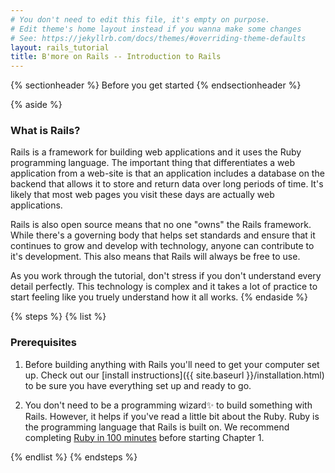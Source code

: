 ```yaml
---
# You don't need to edit this file, it's empty on purpose.
# Edit theme's home layout instead if you wanna make some changes
# See: https://jekyllrb.com/docs/themes/#overriding-theme-defaults
layout: rails_tutorial
title: B'more on Rails -- Introduction to Rails
---
```

{% sectionheader %}
Before you get started
{% endsectionheader %}

{% aside %}
###  What is Rails?

Rails is a framework for building web applications and it uses the Ruby programming language. The important thing that differentiates a web application from a web-site is that an application includes a database on the backend that allows it to store and return data over long periods of time. It's likely that most web pages you visit these days are actually web applications.

Rails is also open source means that no one "owns" the Rails framework. While there's a governing body that helps set standards and ensure that it continues to grow and develop with technology, anyone can contribute to it's development. This also means that Rails will always be free to use.

As you work through the tutorial, don't stress if you don't understand every detail perfectly. This technology is complex and it takes a lot of practice to start feeling like you truely understand how it all works. 
{% endaside %}

{% steps %}
{% list %}
### Prerequisites

1. Before building anything with Rails you'll need to get your computer set up. Check out our [install instructions]({{ site.baseurl }}/installation.html) to be sure you have everything set up and ready to go.

1. You don't need to be a programming wizard✨ to build something with Rails. However, it helps if you've read a little bit about the Ruby. Ruby is the programming language that Rails is built on. We recommend completing [Ruby in 100 minutes](http://tutorials.jumpstartlab.com/projects/ruby_in_100_minutes.html) before starting Chapter 1. 

{% endlist %}
{% endsteps %}


